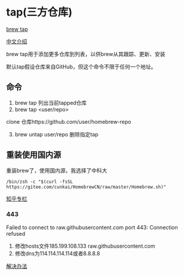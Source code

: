 # tap(三方仓库)

[brew tap](https://docs.brew.sh/Taps)

[中文介绍](https://sspai.com/post/56009)

brew tap用于添加更多仓库到列表，以供brew从其跟踪、更新、安装

默认tap假设仓库来自GitHub，但这个命令不限于任何一个地址。

## 命令

1. brew tap 列出当前tapped仓库
2. brew tap <user/repo> 

clone 仓库https://github.com/user/homebrew-repo 

3. brew untap  user/repo 删除指定tap



## 重装使用国内源

重装brew了，使用国内源，我选择了中科大

```shell
/bin/zsh -c "$(curl -fsSL https://gitee.com/cunkai/HomebrewCN/raw/master/Homebrew.sh)"
```

[知乎专栏](https://zhuanlan.zhihu.com/p/111014448)

### 443

Failed to connect to raw.githubusercontent.com port 443: Connection refused

1. 修改hosts文件185.199.108.133 raw.githubusercontent.com
2. 修改dns为114.114.114.114或者8.8.8.8

[解决办法](https://www.debugpoint.com/failed-connect-raw-githubusercontent-com-port-443/#:~:text=There%20are%20many%20ways%20to%20fix%20this.%20Try,Update%20the%20proxy%20settings%20with%20your%20network%20details)
